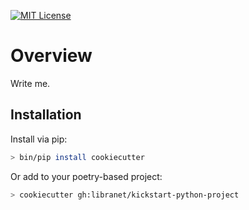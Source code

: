 
[![MIT License](https://img.shields.io/badge/license-MIT-blue.svg)](https://github.com/libranet/kickstart-python-project/blob/main/docs/license.md)


# Overview

Write me.

## Installation

Install via pip:

```bash
> bin/pip install cookiecutter
```

Or add to your poetry-based project:

```bash
> cookiecutter gh:libranet/kickstart-python-project
```
